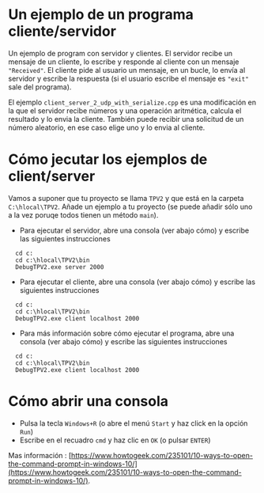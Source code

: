 # Un ejemplo de un programa cliente/servidor

Un ejemplo de program con servidor y clientes. El servidor recibe un mensaje de un cliente, lo escribe y responde al cliente con un mensaje ``"Received"``. El cliente pide al usuario un mensaje, en un bucle, lo envía al servidor y escribe la respuesta (si el usuario escribe el mensaje es ``"exit"`` sale del programa).

El ejemplo ``client_server_2_udp_with_serialize.cpp`` es una modificación en la que el servidor recibe números y una operación aritmética, calcula el resultado y lo envia la cliente. También puede recibir una solicitud de un número aleatorio, en ese caso elige uno y lo envia al cliente.

# Cómo jecutar los ejemplos de client/server

Vamos a suponer que tu proyecto se llama ``TPV2`` y que está en la carpeta ``C:\hlocal\TPV2``. Añade un ejemplo a tu proyecto (se puede añadir sólo uno a la vez poruqe todos tienen un método ``main``).

- Para ejecutar el servidor, abre una consola (ver abajo cómo) y escribe las siguientes instrucciones

```
  cd c:
  cd c:\hlocal\TPV2\bin
  DebugTPV2.exe server 2000
```

- Para ejecutar el cliente, abre una consola (ver abajo cómo) y escribe las siguientes instrucciones
  
```
  cd c:
  cd c:\hlocal\TPV2\bin
  DebugTPV2.exe client localhost 2000
```
  
- Para más información sobre cómo ejecutar el programa, abre una consola (ver abajo cómo) y escribe las siguientes instrucciones

```
  cd c:
  cd c:\hlocal\TPV2\bin
  DebugTPV2.exe client localhost 2000
```


# Cómo abrir una consola

- Pulsa la tecla ``Windows+R`` (o abre el menú ``Start`` y haz click en la opción ``Run``)
- Escribe en el recuadro ``cmd`` y haz clic en ``OK`` (o pulsar ``ENTER``)  


Mas información : [https://www.howtogeek.com/235101/10-ways-to-open-the-command-prompt-in-windows-10/](https://www.howtogeek.com/235101/10-ways-to-open-the-command-prompt-in-windows-10/).

